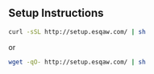 ## Setup Instructions

```sh
curl -sSL http://setup.esqaw.com/ | sh
```
or 

```sh
wget -qO- http://setup.esqaw.com/ | sh
```

